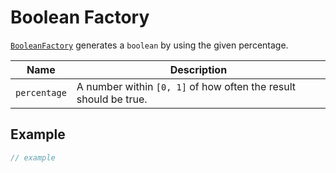 # Boolean Factory

[`BooleanFactory`](boolean-factory.md) generates a `boolean` by using the given percentage.

| Name         | Description                                                      |
| ------------ | ---------------------------------------------------------------- |
| `percentage` | A number within `[0, 1]` of how often the result should be true. |

## Example

```typescript
// example
```
